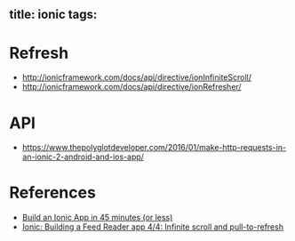 title: ionic
tags:
---

# Refresh
- <http://ionicframework.com/docs/api/directive/ionInfiniteScroll/>
- <http://ionicframework.com/docs/api/directive/ionRefresher/>

# API
- <https://www.thepolyglotdeveloper.com/2016/01/make-http-requests-in-an-ionic-2-android-and-ios-app/>

# References
- [Build an Ionic App in 45 minutes (or less)](https://www.youtube.com/watch?v=mjjLq43miYY)
- [Ionic: Building a Feed Reader app 4/4: Infinite scroll and pull-to-refresh](https://www.youtube.com/watch?v=qug9JdsugH0)
